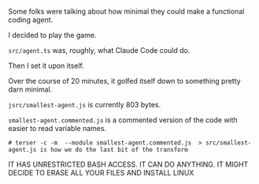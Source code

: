 Some folks were talking about how minimal they could make a functional coding agent.

I decided to play the game.

`src/agent.ts` was, roughly, what Claude Code could do.

Then I set it upon itself.

Over the course of 20 minutes, it golfed itself down to something pretty darn minimal.

`jsrc/smallest-agent.js` is currently 803 bytes.

`smallest-agent.commented.js` is a commented version of the code with easier to read variable names.

`# terser -c -m  --module smallest-agent.commented.js  > src/smallest-agent.js is how we do the last bit of the transform`

IT HAS UNRESTRICTED BASH ACCESS. 
IT CAN DO ANYTHING. 
IT MIGHT DECIDE TO ERASE ALL YOUR FILES AND INSTALL LINUX
